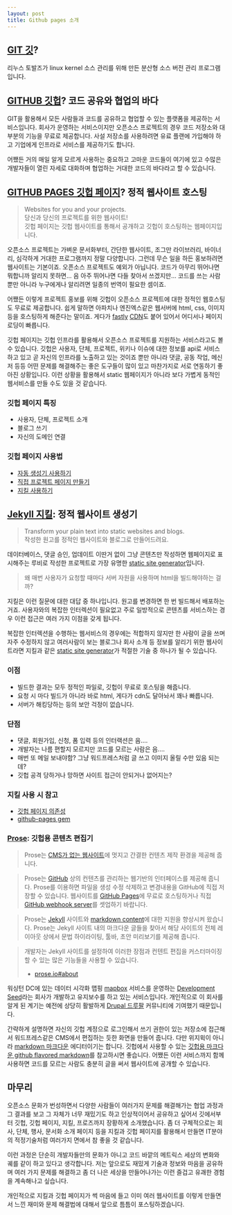 ```yaml
---
layout: post
title: Github pages 소개
---
```


## <i class="openwebicons openwebicons-git"></i> [GIT 깃](http://git-scm.com)?

리누스 토발즈가 linux kernel 소스 관리를 위해 만든 분산형 소스 버전 관리 프로그램입니다.

## <span class="mega-octicon really-more-mega octicon-mark-github"></span> [GITHUB 깃헙](http://github.com)? 코드 공유와 협업의 바다

GIT을 활용해서 모든 사람들과 코드를 공유하고 협업할 수 있는 플랫폼을 제공하는 서비스입니다. 회사가 운영하는 서비스이지만 오픈소스 프로젝트의 경우 코드 저장소와 대부분의 기능을 무료로 제공합니다. 사설 저장소를 사용하려면 유료 플랜에 가입해야 하고 기업에게 인프라로 서비스를 제공하기도 합니다. 

어쨌든 거의 매일 알게 모르게 사용하는 중요하고 고마운 코드들이 여기에 있고 수많은 개발자들이 열린 자세로 대화하며 협업하는 거대한 코드의 바다라고 할 수 있습니다.

## <span class="mega-octicon really-more-mega octicon-octoface"></span> [GITHUB PAGES 깃헙 페이지](http://pages.github.com)? 정적 웹사이트 호스팅

> Websites for you and your projects.   
> 당신과 당신의 프로젝트를 위한 웹사이트!   
> 깃헙 페이지는 깃헙 웹사이트를 통해서 공개하고 깃헙이 호스팅하는 웹페이지입니다. 

<!--break-->

오픈소스 프로젝트는 가벼운 문서화부터, 간단한 웹사이트, 조그만 라이브러리, 바이너리, 심각하게 거대한 프로그램까지 정말 다양합니다. 그런데 무슨 일을 하든 홍보하려면 웹사이트는 기본이죠. 오픈소스 프로젝트도 예외가 아닙니다. 코드가 아무리 뛰어나면 뭐합니까 알리지 못하면... 음 아주 뛰어나면 다들 찾아서 쓰겠지만... 코드를 쓰는 사람뿐만 아니라 누구에게나 알리려면 일종의 번역이 필요한 셈이죠.

어쨌든 이렇게 프로젝트 홍보를 위해 깃헙이 오픈소스 프로젝트에 대한 정적인 웹호스팅도 무료로 제공합니다. 쉽게 말하면 아파치나 엔진엑스같은 웹서버에 html, css, 이미지 등을 호스팅하게 해준다는 말이죠. 게다가 [fastly](http://www.fastly.com/customers/github/) [CDN](http://en.wikipedia.org/wiki/Content_delivery_networ)도 붙어 있어서 어디서나 페이지 로딩이 빠릅니다.

깃헙 페이지는 깃헙 인프라를 활용해서 오픈소스 프로젝트를 지원하는 서비스라고도 볼 수 있습니다. 깃헙은 사용자, 단체, 프로젝트, 위키나 이슈에 대한 정보를 api로 서비스하고 있고 곧 자신의 인프라를 노출하고 있는 것이죠 뿐만 아니라 댓글, 공동 작업, 메신저 등등 어떤 문제를 해결해주는 좋은 도구들이 많이 있고 마찬가지로 서로 연동하기 좋아진 상황입니다. 이런 상황을 활용해서 static 웹페이지가 아니라 보다 가볍게 동적인 웹서비스를 만들 수도 있을 것 같습니다.

### 깃헙 페이지 특징
- 사용자, 단체, 프로젝트 소개
- 블로그 쓰기
- 자신의 도메인 연결

### 깃헙 페이지 사용법
- [자동 생성기 사용하기](https://help.github.com/articles/creating-pages-with-the-automatic-generator/)
- [직접 프로젝트 페이지 만들기](https://help.github.com/articles/creating-project-pages-manually/)
- [지킬 사용하기](https://help.github.com/articles/using-jekyll-with-pages/)


## [Jekyll 지킬](http://jekyllrb.com): 정적 웹사이트 생성기

> Transform your plain text into static websites and blogs.   
> 작성한 원고를 정적인 웹사이트와 블로그로 만들어드려요.   

데이터베이스, 댓글 승인, 업데이트 이딴거 없이 그냥 콘텐츠만 작성하면 웹페이지로 표시해주는 루비로 작성한 프로젝트로 가장 유명한 [static site generator](https://www.staticgen.com)입니다.

> 왜 매번 사용자가 요청할 때마다 서버 자원을 사용하며 html을 빌드해야하는 걸까?

지킬은 이런 질문에 대한 대답 중 하나입니다. 원고를 변경하면 한 번 빌드해서 배포하는거죠. 사용자와의 복잡한 인터렉션이 필요없고 주로 일방적으로 콘텐츠를 서비스하는 경우 이런 접근은 여러 가지 이점을 갖게 됩니다. 

복잡한 인터렉션을 수행하는 웹서비스의 경우에는 적합하지 않지만 한 사람이 글을 쓰며 자주 수정하지 않고 여러사람이 보는 블로그나 회사 소개 등 정보를 알리기 위한 웹사이트라면 지킬과 같은 [static site generator](https://www.staticgen.com)가 적절한 기술 중 하나가 될 수 있습니다.

### 이점
- 빌드한 결과는 모두 정적인 파일로, 깃헙이 무료로 호스팅을 해줍니다. 
- 요청 시 마다 빌드가 아니라 바로 html, 게다가 cdn도 달아놔서 꽤나 빠릅니다. 
- 서버가 해킹당하는 등의 보안 걱정이 없습니다. 

### 단점
- 댓글, 회원가입, 신청, 폼 입력 등의 인터랙션은 음....
- 개발자는 나름 편할지 모르지만 코드를 모르는 사람은 음.... 
- 매번 또 메일 보내야함? 그냥 워드프레스처럼 글 쓰고 이미지 올릴 수만 있음 되는데?
- 깃헙 공격 당하거나 망하면 사이트 접근이 안되거나 없어지는?

### 지킬 사용 시 참고
- [깃헙 페이지 의존성](https://pages.github.com/versions/)
- [github-pages gem](https://rubygems.org/gems/github-pages)


### [Prose](http://prose.io/#about): 깃헙용 콘텐츠 편집기

> Prose는 [CMS가 없는 웹사이트](http://developmentseed.org/blog/2012/07/27/build-cms-free-websites/)에 
멋지고 간결한 컨텐츠 제작 환경을 제공해 줍니다.

> Prose는 [GitHub](http://github.com) 상의 컨텐츠를 관리하는 웹기반의 인터페이스를 제공해 줍니다. Prose를 이용하면 파일을 생성 수정 삭제하고 변경내용을 GitHub에 직접 저장할 수 있습니다. 
웹사이트를 [GitHub Pages](http://pages.github.com)에 무료로 호스팅하거나 직접 [GitHub webhook server](http://developmentseed.org/blog/2013/05/01/introducing-jekyll-hook/)를 셋업하기 바랍니다.

> Prose는 [Jekyll](http://jekyllrb.com/) 사이트와 [markdown content](http://daringfireball.net/projects/markdown/)에 대한 지원을 향상시켜 왔습니다. 
Prose는 Jekyll 사이트 내의 마크다운 글들을 찾아서 해당 사이트의 
전체 레이아웃 상에서 문법 하이라이팅, 툴바, 초안 미리보기를 제공해 줍니다. 

> 개발자는 Jekyll 사이트를 설정하여 이러한 장점과 컨텐트 편집을 
커스터마이징할 수 있는 많은 기능들을 사용할 수 있습니다. 
> - [prose.io#about](http://prose.io/#about)

워싱턴 DC에 있는 데이터 시각화 맵핑 [mapbox](http://mapbox.com) 서비스를 운영하는 [Development Seed](http://developmentseed.org)라는 회사가 개발하고 유지보수를 하고 있는 서비스입니다. 개인적으로 이 회사를 알게 된 계기는 예전에 상당히 활발하게 [Drupal 드루팔](http:drupal.org) 커뮤니티에 기여했기 때문입니다. 

간략하게 설명하면 자신의 깃헙 계정으로 로그인해서 쓰기 권한이 있는 저장소에 접근해서 워드프레스같은 CMS에서 편집하는 듯한 화면을 만들어 줍니다. 다만 위지윅이 아니라 [markdown 마크다운](http://daringfireball.net/projects/markdown/syntax) 에디터이기는 합니다. 깃헙에서 사용할 수 있는 [깃헙용 마크다운 github flavored markdown](https://guides.github.com/features/mastering-markdown/)를 참고하시면 좋습니다. 어쨌든 이런 서비스까지 함께 사용하면 코드를 모르는 사람도 충분히 글을 써서 웹사이트에 공개할 수 있습니다. 

## 마무리

오픈소스 문화가 번성하면서 다양한 사람들이 여러가지 문제를 해결해가는 협업 과정과 그 결과를 보고 그 자체가 너무 재밌기도 하고 인상적이어서 공유하고 싶어서 깃에서부터 깃헙, 깃헙 페이지, 지킬, 프로즈까지 장황하게 소개했습니다. 좀 더 구체적으로는 회사, 단체, 행사, 문서화 소개 페이지 등을 지킬과 깃헙 페이지를 활용해서 만들면 IT분야의 적정기술처럼 여러가지 면에서 참 좋을 것 같습니다.

이런 과정은 단순히 개발자들만의 문화가 아니고 코드 바깥의 메트릭스 세상의 변화와 궤를 같이 하고 있다고 생각합니다. 저는 앞으로도 재밌게 기술과 정보와 마음을 공유하며 여러 가지 문제를 해결하고 좀 더 나은 세상을 만들어나가는 이런 즐겁고 유괘한 경험을 계속해나고 싶습니다.

개인적으로 지킬과 깃헙 페이지가 썩 마음에 들고 이미 여러 웹사이트를 이렇게 만들면서 느낀 재미와 문제 해결법에 대해서 앞으로 틈틈이 포스팅하겠습니다.


